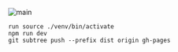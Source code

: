 ![main](https://github.com/mrsamsonn/personal-portfolio/assets/98930957/8a3976e9-1c46-4801-8965-94352a65fee7)

```
run source ./venv/bin/activate
npm run dev
git subtree push --prefix dist origin gh-pages
```
